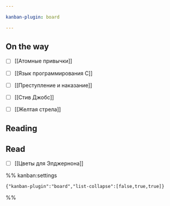 ```yaml
---

kanban-plugin: board

---
```


## On the way

- [ ] [[Атомные привычки]]
- [ ] [[Язык программирования C]]
- [ ] [[Преступление и наказание]]
- [ ] [[Стив Джобс]]
- [ ] [[Желтая стрела]]


## Reading



## Read

- [ ] [[Цветы для Элджернона]]




%% kanban:settings
```
{"kanban-plugin":"board","list-collapse":[false,true,true]}
```
%%
